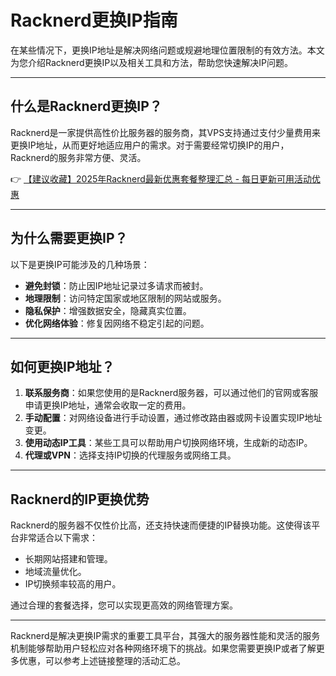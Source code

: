 # Racknerd更换IP指南

在某些情况下，更换IP地址是解决网络问题或规避地理位置限制的有效方法。本文为您介绍Racknerd更换IP以及相关工具和方法，帮助您快速解决IP问题。

---

## 什么是Racknerd更换IP？

Racknerd是一家提供高性价比服务器的服务商，其VPS支持通过支付少量费用来更换IP地址，从而更好地适应用户的需求。对于需要经常切换IP的用户，Racknerd的服务非常方便、灵活。

👉 [【建议收藏】2025年Racknerd最新优惠套餐整理汇总 - 每日更新可用活动优惠](https://bit.ly/Rack_Nerd)

---

## 为什么需要更换IP？

以下是更换IP可能涉及的几种场景：

- **避免封锁**：防止因IP地址记录过多请求而被封。
- **地理限制**：访问特定国家或地区限制的网站或服务。
- **隐私保护**：增强数据安全，隐藏真实位置。
- **优化网络体验**：修复因网络不稳定引起的问题。

---

## 如何更换IP地址？

1. **联系服务商**：如果您使用的是Racknerd服务器，可以通过他们的官网或客服申请更换IP地址，通常会收取一定的费用。
2. **手动配置**：对网络设备进行手动设置，通过修改路由器或网卡设置实现IP地址变更。
3. **使用动态IP工具**：某些工具可以帮助用户切换网络环境，生成新的动态IP。
4. **代理或VPN**：选择支持IP切换的代理服务或网络工具。

---

## Racknerd的IP更换优势

Racknerd的服务器不仅性价比高，还支持快速而便捷的IP替换功能。这使得该平台非常适合以下需求：

- 长期网站搭建和管理。
- 地域流量优化。
- IP切换频率较高的用户。

通过合理的套餐选择，您可以实现更高效的网络管理方案。

---

Racknerd是解决更换IP需求的重要工具平台，其强大的服务器性能和灵活的服务机制能够帮助用户轻松应对各种网络环境下的挑战。如果您需要更换IP或者了解更多优惠，可以参考上述链接整理的活动汇总。